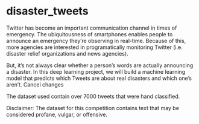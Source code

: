 # disaster_tweets

Twitter has become an important communication channel in times of emergency.
The ubiquitousness of smartphones enables people to announce an emergency they’re observing in real-time. Because of this, more agencies are interested in programatically monitoring Twitter (i.e. disaster relief organizations and news agencies).

But, it’s not always clear whether a person’s words are actually announcing a disaster.
In this deep learning project, we will build a machine learning model that predicts which Tweets are about real disasters and which one’s aren’t. Cancel changes

The dataset used contain over 7000 tweets that were hand classified.

Disclaimer: The dataset for this competition contains text that may be considered profane, vulgar, or offensive.
